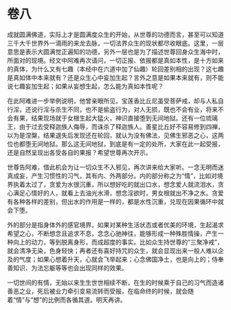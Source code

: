 # 卷八

​          成就圆满佛道，实际上才是圆满度众生的开始，从世尊的功德而言，甚至可以知道三千大千世界外一滴雨的来龙去脉，一切法界众生的现状都尽收眼底。这里，一层意思是表示大圆满觉正遍知的功德，另外一层也是为了描述世尊回身众生海中时，所面对的现境。经文中阿难再次请问，一切正报、依报都是真如本性，是十方如来的真体，为什么又有七趣（本经中在六道中加了仙趣）轮回差别相的出现？这七趣是真如体中本来就有？还是众生心中妄加生起？言外之意是如果本来就有，则不能说七趣妄加生起；如果从妄想生起，怎么能为真如本性呢？

​         在此阿难进一步举例说明，他曾亲眼所见，宝莲香比丘尼虽受菩萨戒，却与人私自行淫，还说行淫与杀生不同，也不是偷盗行为，对人无损，既也不会有业，将来不会有果，结果现场就于女根生起大猛火，神识直接堕到无间地狱。还有一位琉璃王，由于过去受释迦族人侮辱，而诛杀了释迦族人。善星比丘好不容易修到四禅，以为是涅槃，结果退失后发现还在轮回，就认为没有佛法，见佛生邪恶之心，这两位也都堕无间地狱。那么这无间地狱，到底是有一定的处所，大家在此一起受报，还是自然呈现出各受各自的果报？希望世尊再次开示。

​         世尊告阿难，借此机会为让一切众生不入邪见，再次讲来给大家听。一念无明而迷真成妄，产生习惯性的习气，其有内、外两部分。内的部分称之为“情”，比如对境界执着太过了，贪爱为水很沉重，所以想好吃的就出口水，想念爱人就流泪水，贪心满足心情好的人，就看上去油光水滑，想念淫欲时，男女根就出不净之水。贪爱有各种各样的差别，但出水的作用是一样的，都是水性沉重，兑现在因果循环中就会下堕。

​         外的部分是指身体外的感官境界，如果对某种生活状态或者优美的环境，生起渴求希望之心，不断想念且追求不息，念念心驰神往，能够形成一种殊胜情操，产生一种向上的动力，等到脱离身形，而成超度的事实。比如众生持世尊的“三聚净戒”，就会清净无染，色身轻快；再者还有喜好持咒的众生，就会显现出来一般人难以企及的气度；如果心想着升天，心就会飞举起来；心念佛国净土，也是向上的；侍奉善知识、为法忘躯等等也会出现同样的效果。

​         一切世间的有情，无始以来生生世世相续不断，在生的时候乘于自己的习气而造诸善恶之业，死后被业力牵引变易流转而受报，在临命终的时候，就会随着“情”与”想”的比例而各循其道。明天再讲。